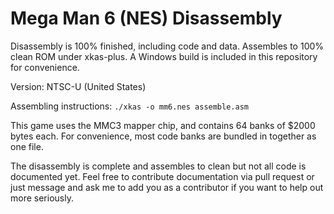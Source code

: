 # Mega Man 6 (NES) Disassembly

Disassembly is 100% finished, including code and data. Assembles to 100% clean ROM under xkas-plus. A Windows build is included in this repository for convenience.

Version:
NTSC-U (United States)

Assembling instructions:
`./xkas -o mm6.nes assemble.asm`

This game uses the MMC3 mapper chip, and contains 64 banks of $2000 bytes each. For convenience, most code banks are bundled in together as one file.

The disassembly is complete and assembles to clean but not all code is documented yet. Feel free to contribute documentation via pull request or just message and ask me to add you as a contributor if you want to help out more seriously.
